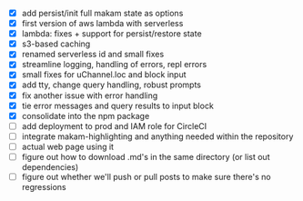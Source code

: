 - [x] add persist/init full makam state as options
- [x] first version of aws lambda with serverless
- [x] lambda: fixes + support for persist/restore state
- [x] s3-based caching
- [x] renamed serverless id and small fixes
- [x] streamline logging, handling of errors, repl errors
- [x] small fixes for uChannel.loc and block input
- [x] add tty, change query handling, robust prompts
- [x] fix another issue with error handling
- [x] tie error messages and query results to input block
- [x] consolidate into the npm package
- [ ] add deployment to prod and IAM role for CircleCI
- [ ] integrate makam-highlighting and anything needed within the repository
- [ ] actual web page using it
- [ ] figure out how to download .md's in the same directory (or list out dependencies)
- [ ] figure out whether we'll push or pull posts to make sure there's no regressions

